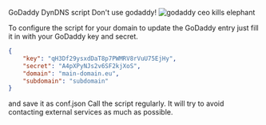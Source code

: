 GoDaddy DynDNS script
Don't use godaddy!
![godaddy ceo kills elephant](http://www.geek.com/wp-content/uploads/2011/03/bob-parsons-GoDaddy-elephant.jpg)

To configure the script for your domain to update the GoDaddy entry just fill it
in with your GoDaddy key and secret.

```json
{
    "key": "qH3Df29ysxdDaT8p7PWMRV8rVuU75EjHy",
    "secret": "A4pXPyNJs2v6SF2kjXoS",
    "domain": "main-domain.eu",
    "subdomain": "subdomain"
}
```

and save it as conf.json
Call the script regularly. It will try to avoid contacting external services as
much as possible.
